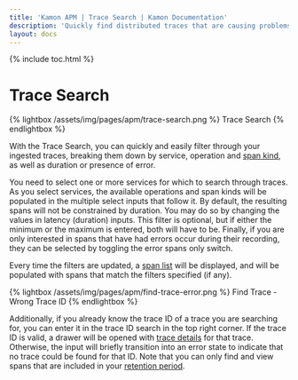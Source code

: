 ```yaml
---
title: 'Kamon APM | Trace Search | Kamon Documentation'
description: 'Quickly find distributed traces that are causing problems with the Kamon APM Trace Search'
layout: docs
---
```


{% include toc.html %}

Trace Search
============

{% lightbox /assets/img/pages/apm/trace-search.png %}
Trace Search
{% endlightbox %}

With the Trace Search, you can quickly and easily filter through your ingested traces, breaking them down by service, operation and [span kind], as well as duration or presence of error.

You need to select one or more services for which to search through traces. As you select services, the available operations and span kinds will be populated in the multiple select
inputs that follow it. By default, the resulting spans will not be constrained by duration. You may do so by changing the values in latency (duration) inputs. This filter is optional,
but if either the minimum or the maximum is entered, both will have to be. Finally, if you are only interested in spans that have had errors occur during their recording, they can be
selected by toggling the error spans only switch.

Every time the filters are updated, a [span list] will be displayed, and will be populated with spans that match the filters specified (if any).

{% lightbox /assets/img/pages/apm/find-trace-error.png %}
Find Trace - Wrong Trace ID
{% endlightbox %}

Additionally, if you already know the trace ID of a trace you are searching for, you can enter it in the trace ID search in the top right corner. If the trace ID is valid,
a drawer will be opened with [trace details] for that trace. Otherwise, the input will briefly transition into an error state to indicate that no trace could be found for that
ID. Note that you can only find and view spans that are included in your [retention period].

[span list]: ../trace-list/
[trace details]: ../trace-details/
[span kind]: ../../../core/tracing/#spans
[retention period]: ../../general/environments/
